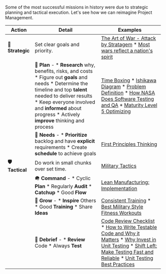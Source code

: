 Some of the most successful missions in history were due to strategic planning and tactical execution. Let's see how we can reimagine Project Management.

| Action     | Detail                                                                                                                                                                                                                                                                                                                                                                            | Examples                                                                                                                                                                                                                   |
|----------------|-------------------------------------------------------------------------------------------------------------------------------------------------------------------------------------------------------------------------------------------------------------------------------------------------------------------------------------------------------------------------------------|-------------------------------------------------------------------------------------------------------------------------------------------------------------------------------------------------------------------------------|
| **🚀 Strategic** | Set clear goals and priority.                                                                                                                                                                                                                                                                                                                                                  | [The Art of War - Attack by Stratagem](https://en.wikipedia.org/wiki/The_Art_of_War#:~:text=III-,Attack%20by%20Stratagem,-The%20Plan%20of) * [Most wars reflect a nation's spirit](https://blogs.lse.ac.uk/europpblog/2013/07/16/most-wars-are-not-fought-for-reasons-of-security-or-material-interests-but-instead-reflect-a-nations-spirit/)                                                                                     |
|                | **📅 Plan** - * **Research** why, benefits, risks, and costs * Figure out **goals** and needs * Determine the timeline and top **talent** needed to deliver results * Keep everyone involved and **informed** about progress * Actively **improve** thinking and process                                                                                                             | [Time Boxing](https://web.archive.org/web/20221219120034/https://litemind.com/time-boxing/) * [Ishikawa Diagram](https://en.wikipedia.org/wiki/Ishikawa_diagram) * [Problem Definition](https://web.archive.org/web/20221219115936/https://litemind.com/problem-definition/) * [How NASA Does Software Testing and QA](https://www.functionize.com/blog/how-nasa-does-software-testing-and-qa) * [Maturity Level 5 Optimizing](https://en.wikipedia.org/wiki/Capability_Maturity_Model#Levels:~:text=Level%205%20%2D%20Optimizing%20(Efficient))   |
|                | **🔢 Needs** - * **Prioritize** backlog and have **explicit** requirements * Create **schedule** to achieve goals                                                                                                                                                                                                                                                                    | [First Principles Thinking](https://www.readynorth.com/blog/what-is-first-principles-thinking)                                                                                                                               |
| **🛡️ Tactical**  | Do work in small chunks over set time.                                                                                                                                                                                                                                                                                                                                             | [Military Tactics](https://en.wikipedia.org/wiki/Military_tactics#:~:text=Military%20tactics%20encompasses%20the%20art%20of%20organizing)                                                                                     |
|                | **🪖 Command** - * Cyclic **Plan** * Regularly **Audit** * **Catchup** * Good **Flow**                                                                                                                                                                                                                                                                                                   | [Lean Manufacturing: Implementation](https://en.wikipedia.org/wiki/Lean_manufacturing#Key_principles_and_waste:~:text=%5B52%5D-,Implementation,-%5Bedit%5D)                                                                   |
|                | **🌱 Grow** - * **Inspire** Others * Good **Training** * Share **Ideas**                                                                                                                                                                                                                                                                                                            | [Consistent Training](https://runnersconnect.net/coach-corner/how-to-run-faster/) * [Best Military Style Fitness Workouts](https://www.hotgroundgym.com/blog/best-military-style-fitness-workouts)                             |
|                | **📐 Debrief** - * **Review** Code * Always **Test**                                                                                                                                                                                                                                                                                                                           | [Code Review Checklist](https://github.com/Kungfoowiz/Code-Review-Checklist) * [How to Write Testable Code and Why it Matters](https://www.toptal.com/qa/how-to-write-testable-code-and-why-it-matters) * [Why Invest in Unit Testing](https://blog.atinternet.com/en/why-invest-in-unit-testing/) * [Shift Left: Make Testing Fast and Reliable](https://learn.microsoft.com/en-us/devops/develop/shift-left-make-testing-fast-reliable) * [Unit Testing Best Practices](https://learn.microsoft.com/en-us/dotnet/core/testing/unit-testing-best-practices) |
